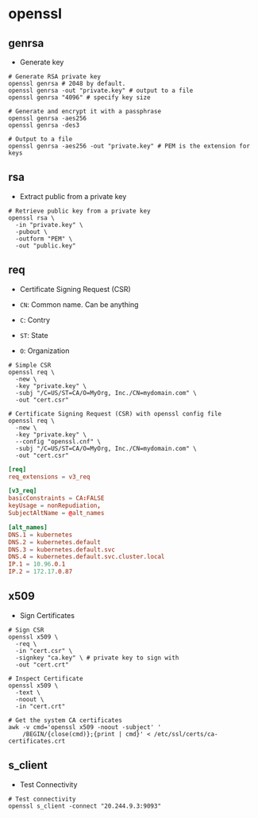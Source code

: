 # openssl

## genrsa

- Generate key

```shell
# Generate RSA private key
openssl genrsa # 2048 by default.
openssl genrsa -out "private.key" # output to a file
openssl genrsa "4096" # specify key size

# Generate and encrypt it with a passphrase
openssl genrsa -aes256
openssl genrsa -des3

# Output to a file
openssl genrsa -aes256 -out "private.key" # PEM is the extension for keys
```

## rsa

- Extract public from a private key

```shell
# Retrieve public key from a private key
openssl rsa \
  -in "private.key" \
  -pubout \
  -outform "PEM" \
  -out "public.key"
```

## req

- Certificate Signing Request (CSR)

- `CN`: Common name. Can be anything
- `C`: Contry
- `ST`: State
- `O`: Organization

```shell
# Simple CSR
openssl req \
  -new \
  -key "private.key" \
  -subj "/C=US/ST=CA/O=MyOrg, Inc./CN=mydomain.com" \
  -out "cert.csr"
```

```shell
# Certificate Signing Request (CSR) with openssl config file
openssl req \
  -new \
  -key "private.key" \
  --config "openssl.cnf" \
  -subj "/C=US/ST=CA/O=MyOrg, Inc./CN=mydomain.com" \
  -out "cert.csr"
```

```conf
[req]
req_extensions = v3_req

[v3_req]
basicConstraints = CA:FALSE
keyUsage = nonRepudiation,
SubjectAltName = @alt_names

[alt_names]
DNS.1 = kubernetes
DNS.2 = kubernetes.default
DNS.3 = kubernetes.default.svc
DNS.4 = kubernetes.default.svc.cluster.local
IP.1 = 10.96.0.1
IP.2 = 172.17.0.87
```

## x509

- Sign Certificates

```shell
# Sign CSR
openssl x509 \
  -req \
  -in "cert.csr" \
  -signkey "ca.key" \ # private key to sign with
  -out "cert.crt"
```

```shell
# Inspect Certificate
openssl x509 \
  -text \
  -noout \
  -in "cert.crt"
```

```shell
# Get the system CA certificates
awk -v cmd='openssl x509 -noout -subject' '
    /BEGIN/{close(cmd)};{print | cmd}' < /etc/ssl/certs/ca-certificates.crt
```

## s_client

- Test Connectivity

```shell
# Test connectivity
openssl s_client -connect "20.244.9.3:9093"
```
